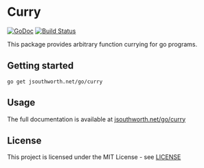 # Curry

[![GoDoc](https://godoc.org/jsouthworth.net/go/curry?status.svg)](https://godoc.org/jsouthworth.net/go/curry)
[![Build Status](https://travis-ci.org/jsouthworth/curry.svg?branch=master)](https://travis-ci.org/jsouthworth/curry)

This package provides arbitrary function currying for go programs.

## Getting started
```
go get jsouthworth.net/go/curry
```

## Usage

The full documentation is available at
[jsouthworth.net/go/curry](https://jsouthworth.net/go/curry)

## License

This project is licensed under the MIT License - see [LICENSE](LICENSE)

